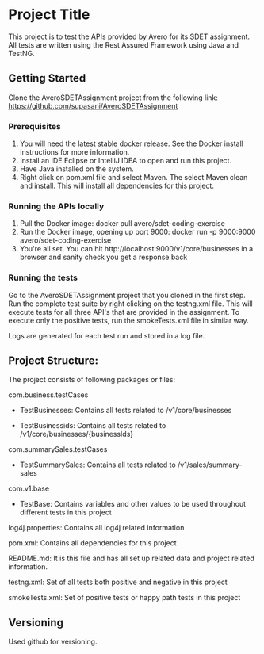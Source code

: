 # Project Title

This project is to test the APIs provided by Avero for its SDET assignment. All tests are written using the Rest Assured Framework using Java and TestNG.

## Getting Started

Clone the AveroSDETAssignment project from the following link: https://github.com/supasani/AveroSDETAssignment

### Prerequisites

1. You will need the latest stable docker release. See the Docker install instructions for more information.
2. Install an IDE Eclipse or IntelliJ IDEA to open and run this project.
3. Have Java installed on the system. 
4. Right click on pom.xml file and select Maven. The select Maven clean and install. This will install all dependencies for this project.

### Running the APIs locally
1. Pull the Docker image: docker pull avero/sdet-coding-exercise
2. Run the Docker image, opening up port 9000: docker run -p 9000:9000 avero/sdet-coding-exercise
3. You're all set. You can hit http://localhost:9000/v1/core/businesses in a browser and sanity check you get a response back

### Running the tests
Go to the AveroSDETAssignment project that you cloned in the first step.
Run the complete test suite by right clicking on the testng.xml file. This will execute tests for all three API's that are provided in the assignment. 
To execute only the positive tests, run the smokeTests.xml file in similar way.

Logs are generated for each test run and stored in a log file. 

## Project Structure: 
The project consists of following packages or files:

com.business.testCases
- TestBusinesses: Contains all tests related to /v1/core/businesses

- TestBusinessids: Contains all tests related to /v1/core/businesses/{businessIds}

com.summarySales.testCases
- TestSummarySales: Contains all tests related to /v1/sales/summary-sales

com.v1.base
- TestBase: Contains variables and other values to be used throughout different tests in this project 

log4j.properties: Contains all log4j related information 

pom.xml: Contains all dependencies for this project

README.md: It is this file and has all set up related data and project related information.

testng.xml: Set of all tests both positive and negative in this project

smokeTests.xml: Set of positive tests or happy path tests in this project


## Versioning

Used github for versioning. 


